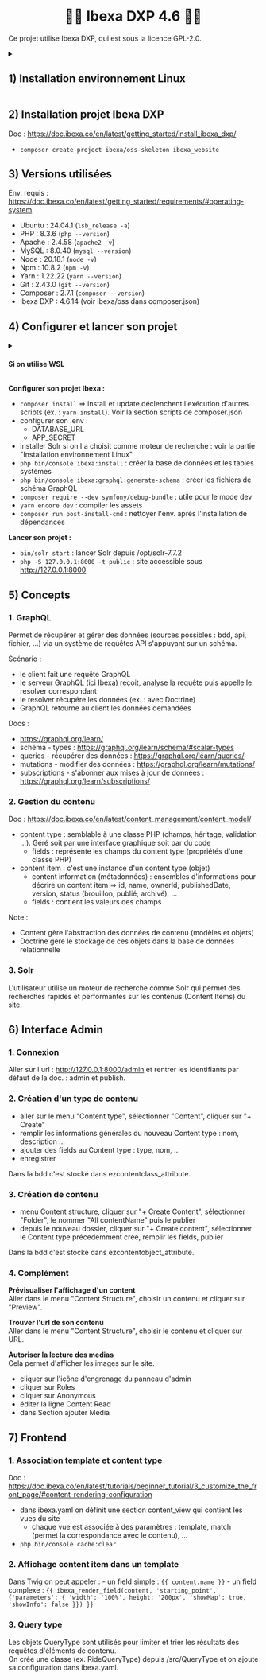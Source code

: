 # <h1 align="center">👨‍💻 Ibexa DXP 4.6 👩‍💻</h1>   

Ce projet utilise Ibexa DXP, qui est sous la licence GPL-2.0.     

<details>
    <summary><h2>1) Installation environnement Linux</h2></summary>

Doc installattion LAMP : https://www.digitalocean.com/community/tutorials/how-to-install-lamp-stack-on-ubuntu          
<br>

**MAJ packages :** `sudo apt update && sudo apt upgrade && sudo do-release-upgrade`

**Pare-feu, Apache et extensions :**
- `sudo apt install ufw` : installer un pare-feu
- `sudo ufw enable` : activer le pare-feu
- `sudo apt install apache2` : installer Apache
- `sudo ufw allow in "Apache"` : autoriser le trafic 80 (conseillé qu'en local)
- `sudo ufw status` : vérifier la permission Apache 
- extensions :
    - `sudo a2enmod rewrite`
    - `sudo a2enmod env`
    - `sudo a2enmod setenvif`
    - `sudo a2enmod expires`
- `sudo service apache2 restart` : relancer Apache
- aller sur http://localhost:8000/ pour vérifier le fonctionnement du serveur Apache 


**MySQL :**   
- `sudo apt install mysql-server` : installer MySQL
- `sudo systemctl start mysql` : lancer MySQL si nécessaire (l'installation le fait déjà)
- `sudo mysql_secure_installation` : script de sécurité
    - option Y
    - option 1 (password >= 8, au moins : 1 chiffre, 1 lettre min, 1 lettre maj et 1 caractère spécial)
    - options : Y, Y, Y, Y
- `sudo mysql` : tester la connexion
- si besoin modifier le password root avec les règles de l'option 1 :
    - `ALTER USER 'root'@'localhost' IDENTIFIED WITH mysql_native_password BY 'new_password'`; 
    - quitter et se reconnecter avec son password : `mysql -h localhost -u root -p`

**PHP :**    
- `sudo apt install php8.3 php8.3-cli php8.3-fpm php8.3-mysql php8.3-xml php8.3-mbstring php8.3-intl php8.3-curl php8.3-bcmath libapache2-mod-php8.3 php8.3-gd` : installer PHP et les extensions
- `php -m` : vérifier la présence d'extensions, certaines y sont déjà

**Node.js :**   
Doc : https://deb.nodesource.com/   
- installation :
    - `curl -fsSL https://deb.nodesource.com/setup_20.x | sudo bash -`
    - `sudo apt-get install -y nodejs`

**Yarn :**   
Doc : https://classic.yarnpkg.com/en/docs/install/#debian-stable   
- `sudo npm install --global yarn`

**Git :**   
- `sudo apt install git`

**Composer :**   
- `sudo apt-get install composer`

**Vscode (hors WSL) :**   
Doc : https://code.visualstudio.com/docs/setup/linux       
- `sudo snap install code --classic`

**Google Chrome (hors WSL) :**
Depuis /opt :    
- `wget https://dl.google.com/linux/direct/google-chrome-stable_current_amd64.deb`
- `sudo dpkg -i google-chrome-stable_current_amd64.deb`
- `sudo apt-get install -f`
- lancer : `google-chrome`

**Solr :**   
Doc : https://doc.ibexa.co/en/latest/search/search_engines/solr_search_engine/install_solr/
- d'abord installer java si on ne l'a pas : `sudo apt install openjdk-11-jdk`
- télécharger depuis /opt : `sudo wget http://archive.apache.org/dist/lucene/solr/7.7.2/solr-7.7.2.tgz`
- extraire : `sudo tar xvf solr-7.7.2.tgz`
- `cd solr-7.7.2`
- `sudo mkdir -p server/ibexa/template`
- `sudo cp -R ../../home/devuser/projects/ibexa_website/vendor/ibexa/solr/src/lib/Resources/config/solr/* server/ibexa/template` : à adapter selon le chemin du projet
- `sudo cp server/solr/configsets/_default/conf/{solrconfig.xml,stopwords.txt,synonyms.txt} server/ibexa/template`
- `sudo cp server/solr/solr.xml server/ibexa`
- `sudo sed -i.bak '/<updateRequestProcessorChain name="add-unknown-fields-to-the-schema".*/,/<\/updateRequestProcessorChain>/d' server/ibexa/template/solrconfig.xml`
- si besoin augmenter la limite de fichiers ouverts à 65000 :
	- `sudo nano /etc/security/limits.conf`
	- ajouter à la fin :    
		- \*               soft    nofile          65000
		- \*               hard    nofile          65000
		- \*               soft    nproc           65000
		- \*               hard    nproc           65000
	- si WSL : `wsl --shutdown` et relancer sa console Ubuntu
	- vérifier la modification `ulimit -n`
- vérifier que solr appartient bien à notre user avec les bons droits
- démarrer Solr : 
    - `bin/solr -s ibexa`
    - `bin/solr create_core -c collection1 -d server/ibexa/template`
- Solr est accessible : http://localhost:8983/solr/#/
</details>

## 2) Installation projet Ibexa DXP
Doc : https://doc.ibexa.co/en/latest/getting_started/install_ibexa_dxp/    
- `composer create-project ibexa/oss-skeleton ibexa_website`


## 3) Versions utilisées
Env. requis : https://doc.ibexa.co/en/latest/getting_started/requirements/#operating-system     

- Ubuntu : 24.04.1 (`lsb_release -a`)
- PHP : 8.3.6 (`php --version`)
- Apache : 2.4.58 (`apache2 -v`)
- MySQL : 8.0.40 (`mysql --version`)
- Node : 20.18.1 (`node -v`)
- Npm : 10.8.2 (`npm -v`)
- Yarn : 1.22.22 (`yarn --version`)
- Git : 2.43.0 (`git --version`)
- Composer : 2.7.1 (`composer --version`)
- Ibexa DXP : 4.6.14 (voir ibexa/oss dans composer.json)


## 4) Configurer et lancer son projet
<details>
    <summary><h4>Si on utilise WSL</h4></summary>

- installer l'extension WSL sous son vscode depuis Windows
- utiliser l'extension :
    - clique sur l'extension affichée en bas à gauche de vscode
    - clique sur "Connect to WSL"
    - dans le nouveau vscode sous Linux : ouvrir le dossier du projet (ex. : /home/username/path/to/project)
</details>

**Configurer son projet Ibexa :**    
- `composer install` => install et update déclenchent l'exécution d'autres scripts (ex. : `yarn install`). Voir la section scripts de composer.json
- configurer son .env :
    - DATABASE_URL
    - APP_SECRET
- installer Solr si on l'a choisit comme moteur de recherche : voir la partie "Installation environnement Linux"
- `php bin/console ibexa:install` : créer la base de données et les tables systèmes
- `php bin/console ibexa:graphql:generate-schema` : créer les fichiers de schéma GraphQL
- `composer require --dev symfony/debug-bundle` : utile pour le mode dev
- `yarn encore dev` : compiler les assets
- `composer run post-install-cmd` : nettoyer l'env. après l'installation de dépendances

**Lancer son projet :**    
- `bin/solr start` : lancer Solr depuis /opt/solr-7.7.2
- `php -S 127.0.0.1:8000 -t public` : site accessible sous http://127.0.0.1:8000

## 5) Concepts
### 1. GraphQL
Permet de récupérer et gérer des données (sources possibles : bdd, api, fichier, ...) via un système de requêtes API s'appuyant sur un schéma. 

Scénario :
- le client fait une requête GraphQL
- le serveur GraphQL (ici Ibexa) reçoit, analyse la requête puis appelle le resolver correspondant
- le resolver récupére les données (ex. : avec Doctrine)
- GraphQL retourne au client les données demandées

Docs :     
- https://graphql.org/learn/  
- schéma - types : https://graphql.org/learn/schema/#scalar-types 
- queries - récupérer des données : https://graphql.org/learn/queries/
- mutations - modifier des données : https://graphql.org/learn/mutations/
- subscriptions - s'abonner aux mises à jour de données : https://graphql.org/learn/subscriptions/

### 2. Gestion du contenu      
Doc : https://doc.ibexa.co/en/latest/content_management/content_model/     

- content type : semblable à une classe PHP (champs, héritage, validation ...). Géré soit par une interface graphique soit par du code
    - fields : représente les champs du content type (propriétés d'une classe PHP)
- content item : c'est une instance d'un content type (objet)
    - content information (métadonnées) : ensembles d'informations pour décrire un content item => id, name, ownerId, publishedDate, version, status (brouillon, publié, archivé), ...
    - fields : contient les valeurs des champs

Note :      
- Content gère l'abstraction des données de contenu (modèles et objets)    
- Doctrine gère le stockage de ces objets dans la base de données relationnelle

### 3. Solr    
L'utilisateur utilise un moteur de recherche comme Solr qui permet des recherches rapides et performantes sur les contenus (Content Items) du site.

## 6) Interface Admin
### 1. Connexion     
Aller sur l'url : http://127.0.0.1:8000/admin et rentrer les identifiants par défaut de la doc. : admin et publish.     

### 2. Création d'un type de contenu
- aller sur le menu "Content type", sélectionner "Content", cliquer sur "+ Create"
- remplir les informations générales du nouveau Content type : nom, description ...
- ajouter des fields au Content type : type, nom, ...
- enregistrer

Dans la bdd c'est stocké dans ezcontentclass_attribute.     

### 3. Création de contenu
- menu Content structure, cliquer sur "+ Create Content", sélectionner "Folder", le nommer "All contentName" puis le publier
- depuis le nouveau dossier, cliquer sur "+ Create content", sélectionner le Content type précedemment crée, remplir les fields, publier

Dans la bdd c'est stocké dans ezcontentobject_attribute.     

### 4. Complément
**Prévisualiser l'affichage d'un content**      
Aller dans le menu "Content Structure", choisir un contenu et cliquer sur "Preview".    

**Trouver l'url de son contenu**     
Aller dans le menu "Content Structure", choisir le contenu et cliquer sur URL.   

**Autoriser la lecture des medias**     
Cela permet d'afficher les images sur le site.      
- cliquer sur l'icône d'engrenage du panneau d'admin
- cliquer sur Roles
- cliquer sur Anonymous
- éditer la ligne Content Read
- dans Section ajouter Media    

## 7) Frontend
### 1. Association template et content type
Doc : https://doc.ibexa.co/en/latest/tutorials/beginner_tutorial/3_customize_the_front_page/#content-rendering-configuration     

- dans ibexa.yaml on définit une section content_view qui contient les vues du site
    - chaque vue est associée à des paramètres : template, match (permet la correspondance avec le contenu), ...
- `php bin/console cache:clear`

### 2. Affichage content item dans un template
Dans Twig on peut appeler :
    - un field simple : `{{ content.name }}`
    - un field complexe : `{{ ibexa_render_field(content, 'starting_point', {'parameters': { 'width': '100%', height: '200px', 'showMap': true, 'showInfo': false }}) }}`

### 3. Query type
Les objets QueryType sont utilisés pour limiter et trier les résultats des requêtes d'éléments de contenu.       
On crée une classe (ex. RideQueryType) depuis /src/QueryType et on ajoute sa configuration dans ibexa.yaml.     

